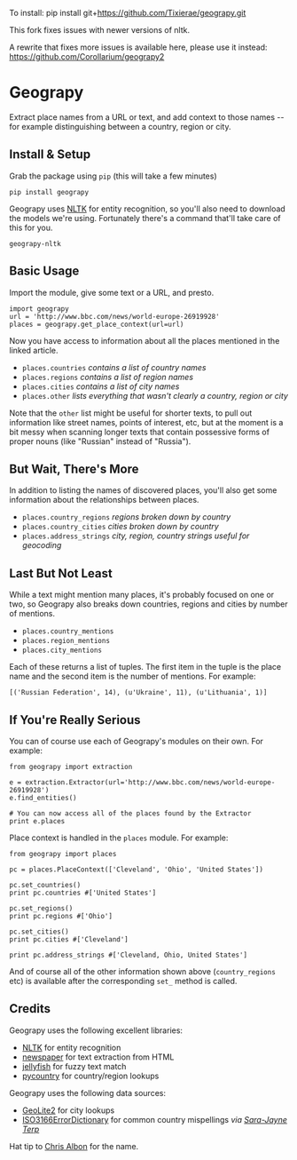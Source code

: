 To install: pip install git+https://github.com/Tixierae/geograpy.git

This fork fixes issues with newer versions of nltk.

A rewrite that fixes more issues is available here, please use it instead: https://github.com/Corollarium/geograpy2

Geograpy
========

Extract place names from a URL or text, and add context to those names -- for 
example distinguishing between a country, region or city. 

## Install & Setup

Grab the package using `pip` (this will take a few minutes)

    pip install geograpy

Geograpy uses [NLTK](http://www.nltk.org/) for entity recognition, so you'll also need 
to download the models we're using. Fortunately there's a command that'll take 
care of this for you. 

    geograpy-nltk

## Basic Usage

Import the module, give some text or a URL, and presto.

    import geograpy
    url = 'http://www.bbc.com/news/world-europe-26919928'
    places = geograpy.get_place_context(url=url)

Now you have access to information about all the places mentioned in the linked 
article. 

* `places.countries` _contains a list of country names_
* `places.regions` _contains a list of region names_
* `places.cities` _contains a list of city names_
* `places.other` _lists everything that wasn't clearly a country, region or city_

Note that the `other` list might be useful for shorter texts, to pull out 
information like street names, points of interest, etc, but at the moment is 
a bit messy when scanning longer texts that contain possessive forms of proper 
nouns (like "Russian" instead of "Russia").

## But Wait, There's More

In addition to listing the names of discovered places, you'll also get some 
information about the relationships between places.

* `places.country_regions` _regions broken down by country_
* `places.country_cities` _cities broken down by country_
* `places.address_strings` _city, region, country strings useful for geocoding_

## Last But Not Least

While a text might mention many places, it's probably focused on one or two, so 
Geograpy also breaks down countries, regions and cities by number of mentions.

* `places.country_mentions`
* `places.region_mentions`
* `places.city_mentions`

Each of these returns a list of tuples. The first item in the tuple is the place 
name and the second item is the number of mentions. For example:

    [('Russian Federation', 14), (u'Ukraine', 11), (u'Lithuania', 1)]  

## If You're Really Serious

You can of course use each of Geograpy's modules on their own. For example:

    from geograpy import extraction

    e = extraction.Extractor(url='http://www.bbc.com/news/world-europe-26919928')
    e.find_entities()

    # You can now access all of the places found by the Extractor
    print e.places

Place context is handled in the `places` module. For example:

    from geograpy import places

    pc = places.PlaceContext(['Cleveland', 'Ohio', 'United States'])
    
    pc.set_countries()
    print pc.countries #['United States']

    pc.set_regions()
    print pc.regions #['Ohio']

    pc.set_cities()
    print pc.cities #['Cleveland']

    print pc.address_strings #['Cleveland, Ohio, United States']

And of course all of the other information shown above (`country_regions` etc) 
is available after the corresponding `set_` method is called.


## Credits

Geograpy uses the following excellent libraries:

* [NLTK](http://www.nltk.org/) for entity recognition
* [newspaper](https://github.com/codelucas/newspaper) for text extraction from HTML
* [jellyfish](https://github.com/sunlightlabs/jellyfish) for fuzzy text match
* [pycountry](https://pypi.python.org/pypi/pycountry) for country/region lookups

Geograpy uses the following data sources:

* [GeoLite2](http://dev.maxmind.com/geoip/geoip2/geolite2/) for city lookups
* [ISO3166ErrorDictionary](https://github.com/bodacea/countryname/blob/master/countryname/databases/ISO3166ErrorDictionary.csv) for common country mispellings _via [Sara-Jayne Terp](https://github.com/bodacea)_

Hat tip to [Chris Albon](https://github.com/chrisalbon) for the name.
